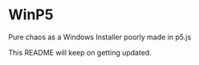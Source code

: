 # WinP5
Pure chaos as a Windows Installer poorly made in p5.js

This README will keep on getting updated.
